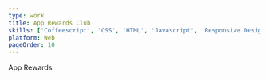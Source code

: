 ```yaml
---
type: work
title: App Rewards Club
skills: ['Coffeescript', 'CSS', 'HTML', 'Javascript', 'Responsive Design', 'SASS']
platform: Web
pageOrder: 10
---
```


App Rewards
